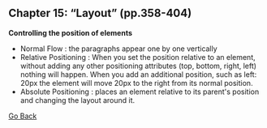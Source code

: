 ## Chapter 15: “Layout” (pp.358-404)
**Controlling the position of elements**
- Normal Flow : the paragraphs appear one by one vertically 
- Relative Positioning : When you set the position relative to an element, without adding any other positioning attributes (top, bottom, right, left) nothing will happen. When you    add an additional position, such as left: 20px the element will move 20px to the right from its normal position.
- Absolute Positioning : places an element relative to its parent's position and changing the layout around it.

[Go Back ](README.md)